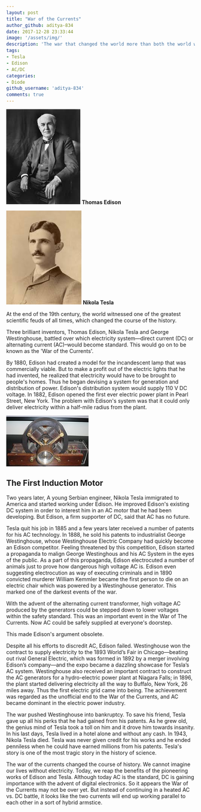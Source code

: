 ```yaml
---
layout: post
title: "War of the Currents"
author_github: aditya-834
date: 2017-12-28 23:33:44
image: '/assets/img/'
description: 'The war that changed the world more than both the world wars.'
tags:
- Tesla
- Edison
- AC/DC
categories:
- Diode
github_username: 'aditya-834'
comments: true
---
```


![current](/blog_src/assets/img/War-of-the-currents/image1.png)
**Thomas Edison**


![current](/blog_src/assets/img/War-of-the-currents/image2.png)
**Nikola Tesla**

At the end of the 19th century, the world witnessed one of the greatest scientific feuds of all times, which changed the course of the history.

Three brilliant inventors, Thomas Edison, Nikola Tesla and George Westinghouse, battled over which electricity system—direct current (DC) or alternating current (AC)–would become standard. This would go on to be known as the 'War of the Currents'.

By 1880, Edison had created a model for the incandescent lamp that was commercially viable. But to make a profit out of the electric lights that he had invented, he realized that electricity would have to be brought to people's homes. Thus he began devising a system for generation and distribution of power. Edison's distribution system would supply 110 V DC voltage. In 1882, Edison opened the first ever electric power plant in Pearl Street, New York. The problem with Edison's system was that it could only deliver electricity within a half-mile radius from the plant.

![current](/blog_src/assets/img/War-of-the-currents/image3.png)

## The First Induction Motor

Two years later, A young Serbian engineer, Nikola Tesla immigrated to America and started working under Edison. He improved Edison's existing DC system in order to interest him in an AC motor that he had been developing. But Edison, a firm supporter of DC, said that AC has no future.

Tesla quit his job in 1885 and a few years later received a number of patents for his AC technology. In 1888, he sold his patents to industrialist George Westinghouse, whose Westinghouse Electric Company had quickly become an Edison competitor. Feeling threatened by this competition, Edison started a propaganda to malign George Westinghous and his AC System in the eyes of the public. As a part of this propaganda, Edison electrocuted a number of animals just to prove how dangerous high voltage AC is. Edison even suggesting electrocution as way of executing criminals and in 1890 convicted murderer William Kemmler became the first person to die on an electric chair which was powered by a Westinghouse generator. This marked one of the darkest events of the war.

With the advent of the alternating current transformer, high voltage AC produced by the generators could be stepped down to lower voltages within the safety standard. This was an important event in the War of The Currents. Now AC could be safely supplied at everyone's doorstep.

This made Edison's argument obsolete.

Despite all his efforts to discredit AC, Edison failed. Westinghouse won the contract to supply electricity to the 1893 World’s Fair in Chicago—beating out rival General Electric, which was formed in 1892 by a merger involving Edison’s company—and the expo became a dazzling showcase for Tesla’s AC system. Westinghouse also received an important contract to construct the AC generators for a hydro-electric power plant at Niagara Falls; in 1896, the plant started delivering electricity all the way to Buffalo, New York, 26 miles away. Thus the first electric grid came into being. The achievement was regarded as the unofficial end to the War of the Currents, and AC became dominant in the electric power industry.

The war pushed Westinghouse into bankruptcy. To save his friend, Tesla gave up all his perks that he had gained from his patents. As he grew old, the genius mind of Tesla took a toll on him and it drove him towards insanity. In his last days, Tesla lived in a hotel alone and without any cash. In 1943, Nikola Tesla died. Tesla was never given credit for his works and he ended penniless when he could have earned millions from his patents. Tesla's story is one of the most tragic story in the history of science.

The war of the currents changed the course of history. We cannot imagine our lives without electricity. Today, we reap the benefits of the pioneering works of Edison and Tesla. Although today AC is the standard, DC is gaining importance with the advent of digital electronics. So it appears the War of the Currents may not be over yet. But instead of continuing in a heated AC vs. DC battle, it looks like the two currents will end up working parallel to each other in a sort of hybrid armstice.